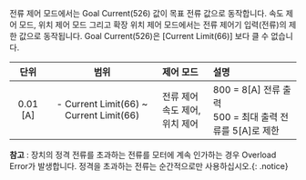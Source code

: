 전류 제어 모드에서는 Goal Current(526) 값이 목표 전류 값으로 동작합니다. 속도 제어 모드, 위치 제어 모드 그리고 확장 위치 제어 모드에서는 전류 제어기 입력(전류)의 제한 값으로 동작됩니다. Goal Current(526)은 [Current Limit(66)] 보다 클 수 없습니다. 

| 단위        | 범위                                        |  제어  모드                         |               설명                  |
|:-----------:|:------------------------------------------:| :-----------------------------------|:-------------------------------------|
| 0.01 [A]   | - Current Limit(66) ~ Current Limit(66)     | 전류 제어<br />속도 제어,위치 제어    |  800 = 8[A] 전류 출력<br />500 = 최대 출력 전류를 5[A]로 제한 |

**참고** : 장치의 정격 전류를 초과하는 전류를 모터에 계속 인가하는 경우 Overload Error가 발생합니다. 정격을 초과하는 전류는 순간적으로만 사용하십시오.{: .notice}
